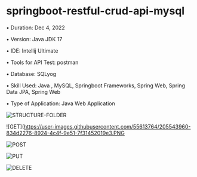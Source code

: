 # springboot-restful-crud-api-mysql

• Duration: Dec 4, 2022

• Version: Java JDK 17

• IDE: Intellij Ultimate

• Tools for API Test: postman

• Database: SQLyog

• Skill Used: Java , MySQL, Springboot Frameworks, Spring Web, Spring Data JPA, Spring Web

• Type of Application: Java Web Application


![STRUCTURE-FOLDER](https://user-images.githubusercontent.com/55613764/205543815-caa5e67e-d1e5-4486-853e-b964aa7a41be.PNG)

![GET](https://user-images.githubusercontent.com/55613764/205543960-834d2276-8924-4c4f-9e51-7f31452019e3.PNG

![POST](https://user-images.githubusercontent.com/55613764/205543992-b40cf25a-bb59-444d-9f70-b6c011b20ad9.PNG)

![PUT](https://user-images.githubusercontent.com/55613764/205544010-2c21a45f-8c44-46b1-a514-5a1358ccbe77.PNG)

![DELETE](https://user-images.githubusercontent.com/55613764/205544020-bc4c4f59-ca90-46f7-aee9-28dca57353c7.PNG)






